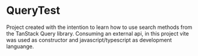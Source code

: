 # QueryTest
Project created with the intention to learn how to use search methods from the TanStack Query library.
Consuming an external api, in this project vite was used as constructor and javascript/typescript as development languange.
